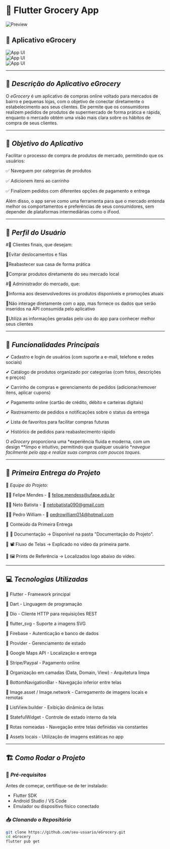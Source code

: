 # 🛒 Flutter Grocery App 

![Preview](/gif.gif)  

## 📱 Aplicativo eGrocery  

![App UI](/ui.png)  
![App UI](/g_0.png)  
![App UI](/g_1.png)  

---

## 📌 *Descrição do Aplicativo eGrocery*  
O *eGrocery* é um aplicativo de compras online voltado para mercados de bairro e pequenas lojas, com o objetivo de conectar diretamente o estabelecimento aos seus clientes. Ele permite que os consumidores realizem pedidos de produtos de supermercado de forma prática e rápida, enquanto o mercado obtém uma visão mais clara sobre os hábitos de compra de seus clientes.  

---

## 🎯 *Objetivo do Aplicativo*  
Facilitar o processo de compra de produtos de mercado, permitindo que os usuários:

✅ Naveguem por categorias de produtos

✅ Adicionem itens ao carrinho

✅ Finalizem pedidos com diferentes opções de pagamento e entrega


Além disso, o app serve como uma ferramenta para que o mercado entenda melhor os comportamentos e preferências de seus consumidores, sem depender de plataformas intermediárias como o iFood. 

---

## 👥 *Perfil do Usuário*  
#🔹 Clientes finais, que desejam:

   🔹Evitar deslocamentos e filas
    
   🔹Reabastecer sua casa de forma prática
    
   🔹Comprar produtos diretamente do seu mercado local
    
#🔹 Administrador do mercado, que:

   🔹Informa aos desenvolvedores os produtos disponíveis e promoções atuais
    
   🔹Não interage diretamente com o app, mas fornece os dados que serão inseridos na API consumida pelo aplicativo
    
   🔹Utiliza as informações geradas pelo uso do app para conhecer melhor seus clientes  
    
---

## 🚀 *Funcionalidades Principais*  

✔ Cadastro e login de usuários (com suporte a e-mail, telefone e redes sociais)

✔ Catálogo de produtos organizado por categorias (com fotos, descrições e preços)

✔ Carrinho de compras e gerenciamento de pedidos (adicionar/remover itens, aplicar cupons)

✔ Pagamento online (cartão de crédito, débito e carteiras digitais)

✔ Rastreamento de pedidos e notificações sobre o status da entrega

✔ Lista de favoritos para facilitar compras futuras

✔ Histórico de pedidos para reabastecimento rápido 

O *eGrocery* proporciona uma *experiência fluida e moderna, com um design **limpo e intuitivo, permitindo que qualquer usuário **navegue facilmente pelo app e realize suas compras com poucos toques.*  

---

## 📌 *Primeira Entrega do Projeto*  

📌 *Equipe do Projeto:*  

👨‍💻 Felipe Mendes - 📩 felipe.mendess@ufape.edu.br

👨‍💻 Neto Batista - 📩 netobatista090@gmail.com

👨‍💻 Pedro William - 📩 pedrowilliam014@hotmail.com

📂 Conteúdo da Primeira Entrega

📄 📑 Documentação → Disponível na pasta "Documentação do Projeto".

🎥 📽️ Fluxo de Telas → Explicado no vídeo da primeira parte.

📸 🖼️ Prints de Referência → Localizados logo abaixo do vídeo. 

---

## 💻 *Tecnologias Utilizadas*  
🔹 Flutter - Framework principal

🔹 Dart - Linguagem de programação

🔹 Dio - Cliente HTTP para requisições REST

🔹 flutter_svg - Suporte a imagens SVG

🔹 Firebase - Autenticação e banco de dados

🔹 Provider - Gerenciamento de estado

🔹 Google Maps API - Localização e entrega

🔹 Stripe/Paypal - Pagamento online

🔹 Organização em camadas (Data, Domain, View) - Arquitetura limpa

🔹 BottomNavigationBar - Navegação inferior entre telas

🔹 Image.asset / Image.network - Carregamento de imagens locais e remotas

🔹 ListView.builder - Exibição dinâmica de listas

🔹 StatefulWidget - Controle de estado interno da tela

🔹 Rotas nomeadas - Navegação entre telas definidas via constantes

🔹 Assets locais - Utilização de imagens estáticas no app

---

## 🏗 *Como Rodar o Projeto*  

### 🔧 *Pré-requisitos*  
Antes de começar, certifique-se de ter instalado:  
- Flutter SDK  
- Android Studio / VS Code  
- Emulador ou dispositivo físico conectado  

### 📥 *Clonando o Repositório*  
```bash
git clone https://github.com/seu-usuario/eGrocery.git
cd eGrocery
flutter pub get
